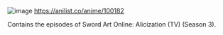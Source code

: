 ![image](https://user-images.githubusercontent.com/90706834/209464279-ce8ab662-c8eb-4dcc-a37c-eee68fa567eb.png)
https://anilist.co/anime/100182

Contains the episodes of Sword Art Online: Alicization (TV) (Season 3).
